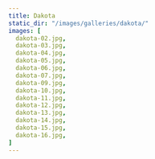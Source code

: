 ```yaml
---
title: Dakota
static_dir: "/images/galleries/dakota/"
images: [
  dakota-02.jpg,
  dakota-03.jpg,
  dakota-04.jpg,
  dakota-05.jpg,
  dakota-06.jpg,
  dakota-07.jpg,
  dakota-09.jpg,
  dakota-10.jpg,
  dakota-11.jpg,
  dakota-12.jpg,
  dakota-13.jpg,
  dakota-14.jpg,
  dakota-15.jpg,
  dakota-16.jpg,
]
---
```

